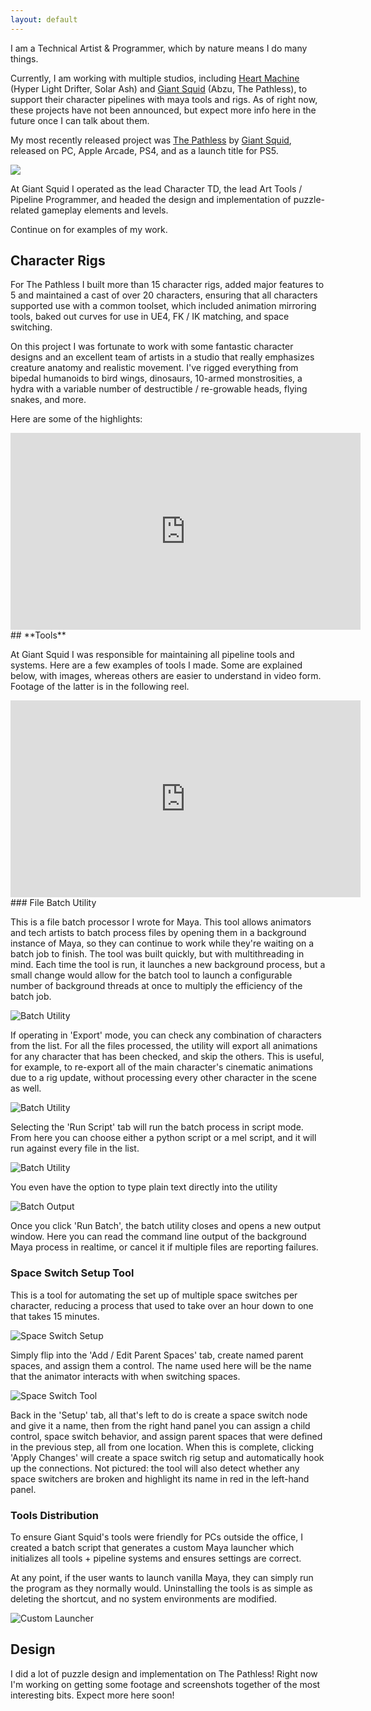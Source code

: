 ```yaml
---
layout: default
---
```

I am a Technical Artist & Programmer, which by nature means I do many things.

Currently, I am working with multiple studios, including [Heart Machine](https://www.heartmachine.com) (Hyper Light Drifter, Solar Ash) and [Giant Squid](https://www.giantsquidstudios.com) (Abzu, The Pathless), to support their character pipelines with maya tools and rigs. As of right now, these projects have not been announced, but expect more info here in the future once I can talk about them.

My most recently released project was [The Pathless](https://www.thepathless.com) by [Giant Squid](https://www.giantsquidstudios.com), released on PC, Apple Arcade, PS4, and as a launch title for PS5.

<img class="pathless-logo" src="images/PathlessCoverArt.png"/>

At Giant Squid I operated as the lead Character TD, the lead Art Tools / Pipeline Programmer, and headed the design and implementation of puzzle-related gameplay elements and levels.

Continue on for examples of my work.

## **Character Rigs**
<div class="info-block">

For The Pathless I built more than 15 character rigs, added major features to 5 and maintained a cast of over 20 characters, ensuring that all characters supported use with a common toolset, which included animation mirroring tools, baked out curves for use in UE4, FK / IK matching, and space switching.

On this project I was fortunate to work with some fantastic character designs and an excellent team of artists in a studio that really emphasizes creature anatomy and realistic movement. I've rigged everything from bipedal humanoids to bird wings, dinosaurs, 10-armed monstrosities, a hydra with a variable number of destructible / re-growable heads, flying snakes, and more.

Here are some of the highlights:

</div>

<div class="embedded-video">
	<iframe width="560" height="315" src="https://www.youtube.com/embed/xspsQUE7gUo" frameborder="0" allow="accelerometer; autoplay; clipboard-write; encrypted-media; gyroscope; picture-in-picture" allowfullscreen></iframe>
</div>
## **Tools**
<div class="info-block">

At Giant Squid I was responsible for maintaining all pipeline tools and systems. Here are a few examples of tools I made. Some are explained below, with images, whereas others are easier to understand in video form. Footage of the latter is in the following reel.

</div>


<div class="embedded-video">
	<iframe width="560" height="315" src="https://www.youtube.com/embed/_SVW9QBN1Dw" frameborder="0" allow="accelerometer; autoplay; clipboard-write; encrypted-media; gyroscope; picture-in-picture" allowfullscreen></iframe>
</div>
### File Batch Utility

This is a file batch processor I wrote for Maya. This tool allows animators and tech artists to batch process files by opening them in a background instance of Maya, so they can continue to work while they're waiting on a batch job to finish. The tool was built quickly, but with multithreading in mind. Each time the tool is run, it launches a new background process, but a small change would allow for the batch tool to launch a configurable number of background threads at once to multiply the efficiency of the batch job.

![Batch Utility](images/BatchUtility1.png)

<div class="info-block">

If operating in 'Export' mode, you can check any combination of characters from the list. For all the files processed, the utility will export all animations for any character that has been checked, and skip the others. This is useful, for example, to re-export all of the main character's cinematic animations due to a rig update, without processing every other character in the scene as well.

</div>

![Batch Utility](images/BatchUtility2.png)

<div class="info-block">

Selecting the 'Run Script' tab will run the batch process in script mode. From here you can choose either a python script or a mel script, and it will run against every file in the list.

</div>

![Batch Utility](images/BatchUtility3.png)

<div class="info-block">

You even have the option to type plain text directly into the utility

</div>

![Batch Output](images/BatchOutput.png)

<div class="info-block">

Once you click 'Run Batch', the batch utility closes and opens a new output window. Here you can read the command line output of the background Maya process in realtime, or cancel it if multiple files are reporting failures.

</div>

### Space Switch Setup Tool

This is a tool for automating the set up of multiple space switches per character, reducing a process that used to take over an hour down to one that takes 15 minutes.

![Space Switch Setup](images/SpaceSetupTool1.png)

<div class="info-block">

Simply flip into the 'Add / Edit Parent Spaces' tab, create named parent spaces, and assign them a control. The name used here will be the name that the animator interacts with when switching spaces.

</div>

![Space Switch Tool](images/SpaceSetupTool2.png)

<div class="info-block">

Back in the 'Setup' tab, all that's left to do is create a space switch node and give it a name, then from the right hand panel you can assign a child control, space switch behavior, and assign parent spaces that were defined in the previous step, all from one location. When this is complete, clicking 'Apply Changes' will create a space switch rig setup and automatically hook up the connections. Not pictured: the tool will also detect whether any space switchers are broken and highlight its name in red in the left-hand panel.

</div>

### Tools Distribution

To ensure Giant Squid's tools were friendly for PCs outside the office, I created a batch script that generates a custom Maya launcher which initializes all tools + pipeline systems and ensures settings are correct.

At any point, if the user wants to launch vanilla Maya, they can simply run the program as they normally would. Uninstalling the tools is as simple as deleting the shortcut, and no system environments are modified.

![Custom Launcher](images/CustomLauncher.gif)

## **Design**

I did a lot of puzzle design and implementation on The Pathless! Right now I'm working on getting some footage and screenshots together of the most interesting bits. Expect more here soon!
